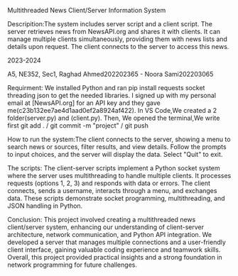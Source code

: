 Multithreaded News Client/Server Information System 

Descripition:The system includes server script and a client script. The server retrieves news from NewsAPI.org and shares it with clients. It can manage multiple clients simultaneously, providing them with news lists and details upon request. The client connects to the server to access this news.

2023-2024

A5, NE352, Sec1, Raghad Ahmed202202365 - Noora Sami202203065

Requirment: We installed Python and ran pip install requests socket threading json to get the needed libraries.
I signed up with my personal email at [NewsAPI.org] for an API key and they gave me(c23b132ee7ae4d1aad0ef2a8924af422).
In VS Code,We created a 2 folder(server.py) and (client.py). Then, We opened the terminal,We write first git add . / git commit -m "project" / git push

How to run the system:The client connects to the server, showing a menu to search news or sources, filter results, and view details. 
Follow the prompts to input choices, and the server will display the data. Select "Quit" to exit.

The scripts: The client-server scripts implement a Python socket system where the server uses multithreading to handle multiple clients.
It processes requests (options 1, 2, 3) and responds with data or errors. The client connects, sends a username, interacts through a menu, and exchanges data.
These scripts demonstrate socket programming, multithreading, and JSON handling in Python.

Conclusion: This project involved creating a multithreaded news client/server system, enhancing our understanding of client-server architecture, network communication, and Python API integration.
We developed a server that manages multiple connections and a user-friendly client interface, gaining valuable coding experience and teamwork skills. Overall,
this project provided practical insights and a strong foundation in network programming for future challenges.

